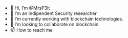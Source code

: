 - 👋 Hi, I’m @MrsP3lt
- 👀 I’m an Indipendent Security researcher
- 🌱 I’m currently working with blockchain technologies.
- 💞️ I’m looking to collaborate on blockchain
- 📫 How to reach me 

<!---
MrsP3lt/MrsP3lt is a ✨ special ✨ repository because its `README.md` (this file) appears on your GitHub profile.
You can click the Preview link to take a look at your changes.
--->
